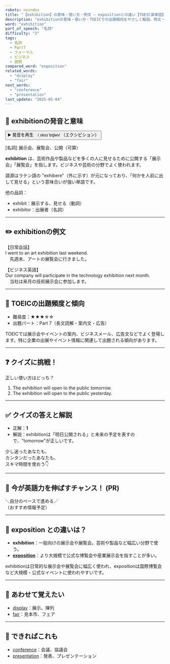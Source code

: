 ```yaml
---
robots: noindex
title: "【exhibition】の意味・使い方・例文 ― expositionとの違い【TOEIC英単語】"
description: "exhibitionの意味・使い方・TOEICでの出題傾向をやさしく解説。例文・クイズ付きでexpositionとの違いもわかりやすく学べます。"
word: "exhibition"
part_of_speech: "名詞"
difficulty: "3"
tags:
  - 名詞
  - Part7
  - フォーマル
  - ビジネス
  - 説明
compared_word: "exposition"
related_words:
  - "display"
  - "fair"
next_words:
  - "conference"
  - "presentation"
last_update: "2025-05-04"
---
```


## 🔰 exhibitionの発音と意味

<button class="play-audio" onclick="playTTS('exhibition')">
  <span class="play-audio-main">
    ▶️ 発音を再生　/ˌɛksɪˈbɪʃən/
  </span>
  <span class="play-audio-sub">
    （エクシビション）
  </span>
</button>

[名詞] 展示会、展覧会、公開（可算）

**exhibition** は、芸術作品や製品などを多くの人に見せるために公開する「展示会」「展覧会」を指します。ビジネスや芸術の分野でよく使われます。

語源はラテン語の "exhibere"（外に示す）が元になっており、「何かを人前に出して見せる」という意味合いが強い単語です。

他の品詞：  
- exhibit：展示する、見せる（動詞）
- exhibitor：出展者（名詞）

---

## ✏️ exhibitionの例文

【日常会話】  
I went to an art exhibition last weekend.  
　先週末、アートの展覧会に行きました。

【ビジネス英語】  
Our company will participate in the technology exhibition next month.  
　当社は来月の技術展示会に参加します。

---

## 🎯 TOEICの出題頻度と傾向

- 難易度：★★★☆☆
- 出題パート：Part 7（長文読解・案内文・広告）

TOEICでは展示会やイベントの案内、ビジネスメール、広告文などでよく登場します。特に企業の出展やイベント情報に関連して出題される傾向があります。

---

## ❓ クイズに挑戦！

正しい使い方はどっち？

1. The exhibition will open to the public tomorrow.  
2. The exhibition will open to the public yesterday.

---

## ✅ クイズの答えと解説

- 正解：**1**
- 解説：exhibitionは「明日公開される」と未来の予定を表すので、"tomorrow"が正しいです。

少し迷ったあなたも、  
カンタンだったあなたも、  
スキマ時間を使おう👇️

---

## 🚀 今が英語力を伸ばすチャンス！ (PR)

<div class="info-center">
＼自分のペースで進める／<br>  
（おすすめ情報予定）
</div>

---

## 🤔  exposition との違いは？

- **exhibition**：一般向けの展示会や展覧会。芸術や製品など幅広い分野で使う。
- **[exposition](/word/exposition/)**：より大規模で公式な博覧会や産業展示会を指すことが多い。

exhibitionは日常的な展示会や展覧会に幅広く使われ、expositionは国際博覧会など大規模・公式なイベントに使われやすいです。

---

## 🧩 あわせて覚えたい

- [display](/word/display/)：展示、陳列
- [fair](/word/fair/)：見本市、フェア

---

## 📖 できればこれも

- [conference](/word/conference/)：会議、協議会
- [presentation](/word/presentation/)：発表、プレゼンテーション

<!-- cvid: aid17_bid43 -->
